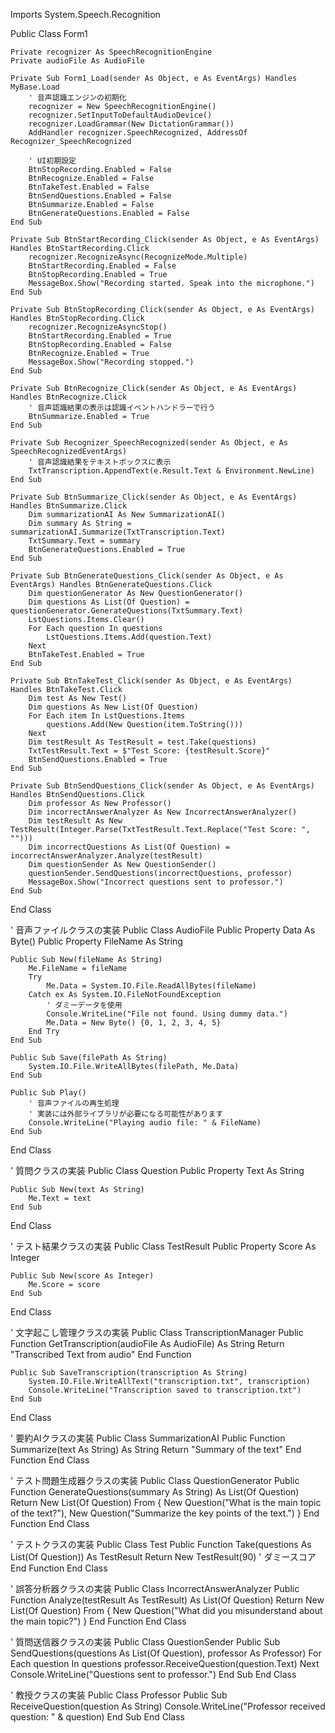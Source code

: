 Imports System.Speech.Recognition

Public Class Form1

    Private recognizer As SpeechRecognitionEngine
    Private audioFile As AudioFile

    Private Sub Form1_Load(sender As Object, e As EventArgs) Handles MyBase.Load
        ' 音声認識エンジンの初期化
        recognizer = New SpeechRecognitionEngine()
        recognizer.SetInputToDefaultAudioDevice()
        recognizer.LoadGrammar(New DictationGrammar())
        AddHandler recognizer.SpeechRecognized, AddressOf Recognizer_SpeechRecognized

        ' UI初期設定
        BtnStopRecording.Enabled = False
        BtnRecognize.Enabled = False
        BtnTakeTest.Enabled = False
        BtnSendQuestions.Enabled = False
        BtnSummarize.Enabled = False
        BtnGenerateQuestions.Enabled = False
    End Sub

    Private Sub BtnStartRecording_Click(sender As Object, e As EventArgs) Handles BtnStartRecording.Click
        recognizer.RecognizeAsync(RecognizeMode.Multiple)
        BtnStartRecording.Enabled = False
        BtnStopRecording.Enabled = True
        MessageBox.Show("Recording started. Speak into the microphone.")
    End Sub

    Private Sub BtnStopRecording_Click(sender As Object, e As EventArgs) Handles BtnStopRecording.Click
        recognizer.RecognizeAsyncStop()
        BtnStartRecording.Enabled = True
        BtnStopRecording.Enabled = False
        BtnRecognize.Enabled = True
        MessageBox.Show("Recording stopped.")
    End Sub

    Private Sub BtnRecognize_Click(sender As Object, e As EventArgs) Handles BtnRecognize.Click
        ' 音声認識結果の表示は認識イベントハンドラーで行う
        BtnSummarize.Enabled = True
    End Sub

    Private Sub Recognizer_SpeechRecognized(sender As Object, e As SpeechRecognizedEventArgs)
        ' 音声認識結果をテキストボックスに表示
        TxtTranscription.AppendText(e.Result.Text & Environment.NewLine)
    End Sub

    Private Sub BtnSummarize_Click(sender As Object, e As EventArgs) Handles BtnSummarize.Click
        Dim summarizationAI As New SummarizationAI()
        Dim summary As String = summarizationAI.Summarize(TxtTranscription.Text)
        TxtSummary.Text = summary
        BtnGenerateQuestions.Enabled = True
    End Sub

    Private Sub BtnGenerateQuestions_Click(sender As Object, e As EventArgs) Handles BtnGenerateQuestions.Click
        Dim questionGenerator As New QuestionGenerator()
        Dim questions As List(Of Question) = questionGenerator.GenerateQuestions(TxtSummary.Text)
        LstQuestions.Items.Clear()
        For Each question In questions
            LstQuestions.Items.Add(question.Text)
        Next
        BtnTakeTest.Enabled = True
    End Sub

    Private Sub BtnTakeTest_Click(sender As Object, e As EventArgs) Handles BtnTakeTest.Click
        Dim test As New Test()
        Dim questions As New List(Of Question)
        For Each item In LstQuestions.Items
            questions.Add(New Question(item.ToString()))
        Next
        Dim testResult As TestResult = test.Take(questions)
        TxtTestResult.Text = $"Test Score: {testResult.Score}"
        BtnSendQuestions.Enabled = True
    End Sub

    Private Sub BtnSendQuestions_Click(sender As Object, e As EventArgs) Handles BtnSendQuestions.Click
        Dim professor As New Professor()
        Dim incorrectAnswerAnalyzer As New IncorrectAnswerAnalyzer()
        Dim testResult As New TestResult(Integer.Parse(TxtTestResult.Text.Replace("Test Score: ", "")))
        Dim incorrectQuestions As List(Of Question) = incorrectAnswerAnalyzer.Analyze(testResult)
        Dim questionSender As New QuestionSender()
        questionSender.SendQuestions(incorrectQuestions, professor)
        MessageBox.Show("Incorrect questions sent to professor.")
    End Sub

End Class

' 音声ファイルクラスの実装
Public Class AudioFile
    Public Property Data As Byte()
    Public Property FileName As String

    Public Sub New(fileName As String)
        Me.FileName = fileName
        Try
            Me.Data = System.IO.File.ReadAllBytes(fileName)
        Catch ex As System.IO.FileNotFoundException
            ' ダミーデータを使用
            Console.WriteLine("File not found. Using dummy data.")
            Me.Data = New Byte() {0, 1, 2, 3, 4, 5}
        End Try
    End Sub

    Public Sub Save(filePath As String)
        System.IO.File.WriteAllBytes(filePath, Me.Data)
    End Sub

    Public Sub Play()
        ' 音声ファイルの再生処理
        ' 実装には外部ライブラリが必要になる可能性があります
        Console.WriteLine("Playing audio file: " & FileName)
    End Sub
End Class

' 質問クラスの実装
Public Class Question
    Public Property Text As String

    Public Sub New(text As String)
        Me.Text = text
    End Sub
End Class

' テスト結果クラスの実装
Public Class TestResult
    Public Property Score As Integer

    Public Sub New(score As Integer)
        Me.Score = score
    End Sub
End Class

' 文字起こし管理クラスの実装
Public Class TranscriptionManager
    Public Function GetTranscription(audioFile As AudioFile) As String
        Return "Transcribed Text from audio"
    End Function

    Public Sub SaveTranscription(transcription As String)
        System.IO.File.WriteAllText("transcription.txt", transcription)
        Console.WriteLine("Transcription saved to transcription.txt")
    End Sub
End Class

' 要約AIクラスの実装
Public Class SummarizationAI
    Public Function Summarize(text As String) As String
        Return "Summary of the text"
    End Function
End Class

' テスト問題生成器クラスの実装
Public Class QuestionGenerator
    Public Function GenerateQuestions(summary As String) As List(Of Question)
        Return New List(Of Question) From {
            New Question("What is the main topic of the text?"),
            New Question("Summarize the key points of the text.")
        }
    End Function
End Class

' テストクラスの実装
Public Class Test
    Public Function Take(questions As List(Of Question)) As TestResult
        Return New TestResult(90) ' ダミースコア
    End Function
End Class

' 誤答分析器クラスの実装
Public Class IncorrectAnswerAnalyzer
    Public Function Analyze(testResult As TestResult) As List(Of Question)
        Return New List(Of Question) From {
            New Question("What did you misunderstand about the main topic?")
        }
    End Function
End Class

' 質問送信器クラスの実装
Public Class QuestionSender
    Public Sub SendQuestions(questions As List(Of Question), professor As Professor)
        For Each question In questions
            professor.ReceiveQuestion(question.Text)
        Next
        Console.WriteLine("Questions sent to professor.")
    End Sub
End Class

' 教授クラスの実装
Public Class Professor
    Public Sub ReceiveQuestion(question As String)
        Console.WriteLine("Professor received question: " & question)
    End Sub
End Class
